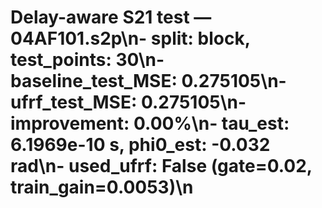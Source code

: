 # Delay-aware S21 test — 04AF101.s2p\n- split: block, test_points: 30\n- baseline_test_MSE: 0.275105\n- ufrf_test_MSE: 0.275105\n- improvement: 0.00%\n- tau_est: 6.1969e-10 s, phi0_est: -0.032 rad\n- used_ufrf: False (gate=0.02, train_gain=0.0053)\n